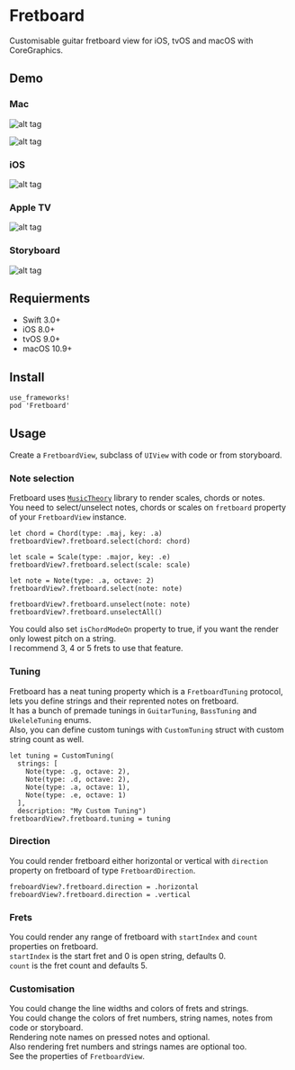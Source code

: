 Fretboard
===

Customisable guitar fretboard view for iOS, tvOS and macOS with CoreGraphics.

Demo
----

### Mac

![alt tag](https://github.com/cemolcay/Fretboard/blob/master/Examples/mac_horizontal.png?raw=true)

![alt tag](https://github.com/cemolcay/Fretboard/blob/master/Examples/mac_vertical.png?raw=true)
    
### iOS

![alt tag](https://github.com/cemolcay/Fretboard/blob/master/Examples/ios.png?raw=true)

### Apple TV

![alt tag](https://github.com/cemolcay/Fretboard/blob/master/Examples/tv.png?raw=true)

### Storyboard

![alt tag](https://github.com/cemolcay/Fretboard/blob/master/Examples/ib.png?raw=true)

Requierments
----

* Swift 3.0+
* iOS 8.0+
* tvOS 9.0+
* macOS 10.9+

Install
----

```
use_frameworks!
pod 'Fretboard'
```

Usage
----

Create a `FretboardView`, subclass of `UIView` with code or from storyboard.  

### Note selection

Fretboard uses [`MusicTheory`](https://github.com/cemolcay/MusicTheory) library to render scales, chords or notes.  
You need to select/unselect notes, chords or scales on `fretboard` property of your `FretboardView` instance.  

```
let chord = Chord(type: .maj, key: .a)
fretboardView?.fretboard.select(chord: chord)

let scale = Scale(type: .major, key: .e)
fretboardView?.fretboard.select(scale: scale)

let note = Note(type: .a, octave: 2)
fretboardView?.fretboard.select(note: note)

fretboardView?.fretboard.unselect(note: note)
fretboardView?.fretboard.unselectAll()
```

You could also set `isChordModeOn` property to true, if you want the render only lowest pitch on a string.  
I recommend 3, 4 or 5 frets to use that feature.

### Tuning

Fretboard has a neat tuning property which is a `FretboardTuning` protocol, lets you define strings and their reprented notes on fretboard.  
It has a bunch of premade tunings in `GuitarTuning`, `BassTuning` and `UkeleleTuning` enums.  
Also, you can define custom tunings with `CustomTuning` struct with custom string count as well.

```
let tuning = CustomTuning(
  strings: [
    Note(type: .g, octave: 2),
    Note(type: .d, octave: 2),
    Note(type: .a, octave: 1),
    Note(type: .e, octave: 1)
  ], 
  description: "My Custom Tuning")
fretboardView?.fretboard.tuning = tuning
```

### Direction

You could render fretboard either horizontal or vertical with `direction` property on fretboard of type `FretboardDirection`.

```
freboardView?.fretboard.direction = .horizontal
freboardView?.fretboard.direction = .vertical
```

### Frets 

You could render any range of fretboard with `startIndex` and `count` properties on fretboard.  
`startIndex` is the start fret and 0 is open string, defaults 0.  
`count` is the fret count and defaults 5.

### Customisation

You could change the line widths and colors of frets and strings.  
You could change the colors of fret numbers, string names, notes from code or storyboard.  
Rendering note names on pressed notes and optional.  
Also rendering fret numbers and strings names are optional too.  
See the properties of `FretboardView`.
